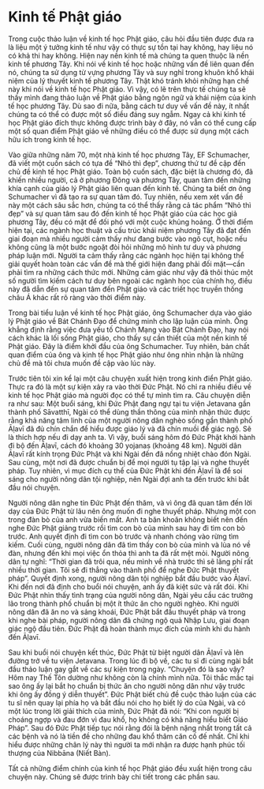 # Kinh tế Phật giáo

Trong cuộc thảo luận về kinh tế học Phật giáo, câu hỏi đầu tiên được đưa ra là liệu một ý tưởng kinh tế như vậy có thực sự tồn tại hay không, hay liệu nó có khả thi hay không. Hiện nay nền kinh tế mà chúng ta quen thuộc là nền kinh tế phương Tây. Khi nói về kinh tế học hoặc những vấn đề liên quan đến nó, chúng ta sử dụng từ vựng phương Tây và suy nghĩ trong khuôn khổ khái niệm của lý thuyết kinh tế phương Tây. Thật khó tránh khỏi những hạn chế này khi nói về kinh tế học Phật giáo. Vì vậy, có lẽ trên
thực tế chúng ta sẽ thấy mình đang thảo luận về Phật giáo bằng ngôn ngữ và khái niệm của kinh tế học phương Tây. Dù sao đi nữa, bằng cách tư duy về vấn đề này, ít nhất chúng ta có thể có được một số điều đáng suy ngẫm. Ngay cả khi kinh tế học Phật giáo đích thực không được trình bày ở đây, nó vẫn có thể cung cấp một số quan điểm Phật giáo về
những điều có thể được sử dụng một cách hữu ích trong kinh tế học.

Vào giữa những năm 70, một nhà kinh tế học phương Tây, EF Schumacher, đã viết một cuốn sách có tựa đề “Nhỏ thì đẹp”, chương thứ tư đề cập đến chủ đề kinh tế học Phật giáo. Toàn bộ cuốn sách, đặc biệt là chương đó, đã khiến nhiều người, cả ở phương Đông và phương Tây, quan tâm đến những khía cạnh của giáo lý Phật giáo liên quan đến kinh tế. Chúng ta biết ơn ông Schumacher vì đã tạo ra sự quan tâm đó. Tuy nhiên, nếu xem xét vấn đề này một cách sâu sắc hơn, chúng ta có thể thấy rằng cả tác phẩm “Nhỏ thì đẹp” và sự quan tâm sau đó đến kinh tế học Phật giáo của các học giả phương Tây, đều có mặt để đối phó với một cuộc khủng hoảng. Ở thời điểm hiện tại, các ngành học thuật và cấu trúc khái niệm phương Tây đã đạt đến giai đoạn mà nhiều người cảm thấy như đang bước vào ngõ cụt, hoặc nếu không cũng là một bước ngoặt đòi hỏi những mô hình tư duy và phương pháp luận mới. Người ta cảm thấy rằng các ngành học hiện tại không thể giải quyết hoàn toàn các vấn đề mà thế giới hiện đang phải đối
mặt&mdash;cần phải tìm ra những cách thức mới. Những cảm giác như vậy đã thôi thúc một số người tìm kiếm cách tư duy bên ngoài các ngành học của chính họ, điều này đã dẫn đến sự quan tâm đến Phật giáo và các triết học truyền thống châu Á khác rất rõ ràng vào thời điểm này.

Trong bài tiểu luận về kinh tế học Phật giáo, ông Schumacher dựa vào giáo lý Phật giáo về Bát Chánh Đạo để chứng minh cho lập luận của mình. Ông khẳng định rằng việc đưa yếu tố Chánh Mạng vào Bát Chánh Đạo, hay nói cách khác là lối sống Phật giáo, cho thấy sự cần thiết của một nền kinh tế Phật giáo. Đây là điểm khởi đầu của ông Schumacher. Tuy nhiên, bản chất quan điểm của ông và kinh tế học Phật giáo như ông nhìn nhận là những chủ đề mà tôi chưa muốn đề cập vào lúc này.

Trước tiên tôi xin kể lại một câu chuyện xuất hiện trong kinh điển Phật giáo. Thực ra đó là một sự kiện xảy ra vào thời Đức Phật. Nó chỉ ra nhiều điều về kinh tế học Phật giáo mà người đọc có thể tự mình tìm ra. Câu chuyện diễn ra như sau: Một buổi sáng, khi Đức Phật đang ngự tại tu viện Jetavana gần thành phố Sāvatthī, Ngài có thể dùng thần thông của mình nhận thức được rằng khả năng tâm linh của một người nông dân nghèo sống gần thành phố Āḷavī đã đủ chín chắn để hiểu được giáo lý và đã chín muồi để giác ngộ. Sẽ là thích hợp nếu đi dạy anh ta. Vì vậy, buổi sáng hôm đó Đức Phật khởi hành đi bộ đến Āḷavī, cách đó khoảng 30 yojanas (khoảng 48 km). Người dân Āḷavī rất kính trọng Đức Phật và khi Ngài đến đã nồng nhiệt chào đón Ngài. Sau cùng, một nơi đã được chuẩn bị để mọi người tụ tập lại và nghe thuyết pháp. Tuy nhiên, vì mục đích cụ thể của
Đức Phật khi đến Āḷavī là để soi sáng cho người nông dân tội nghiệp, nên Ngài đợi anh ta đến trước khi bắt đầu nói chuyện.
   
Người nông dân nghe tin Đức Phật đến thăm, và vì ông đã quan tâm đến lời dạy của Đức Phật từ lâu nên ông muốn đi nghe thuyết pháp. Nhưng một con trong đàn bò của anh vừa biến mất. Anh ta băn khoăn không biết nên đến nghe Đức Phật giảng trước rồi tìm con bò của mình sau hay đi tìm con bò trước. Anh quyết định đi tìm con bò trước và nhanh chóng vào rừng tìm kiếm. Cuối cùng, người nông dân đã tìm thấy con bò của mình và lùa nó về đàn, nhưng đến khi mọi việc ổn thỏa thì anh ta đã rất mệt mỏi. Người nông dân tự nghĩ: “Thời gian đã trôi qua, nếu mình về nhà trước thì sẽ lãng phí rất nhiều thời gian. Tôi sẽ đi thẳng vào thành phố để nghe Đức Phật thuyết pháp”. Quyết định xong, người nông dân tội nghiệp bắt đầu bước vào Āḷavī. Khi đến nơi đã định cho buổi nói chuyện, anh ấy đã kiệt sức và rất đói.
Khi Đức Phật nhìn thấy tình trạng của người nông dân, Ngài yêu cầu các trưởng lão trong thành phố chuẩn bị một ít thức ăn cho người nghèo. Khi người nông dân đã ăn no và sảng khoái, Đức Phật bắt đầu thuyết pháp và trong khi nghe bài pháp, người nông dân đã chứng ngộ quả Nhập Lưu, giai đoạn giác ngộ đầu tiên. Đức Phật đã hoàn thành mục đích của mình khi du hành đến Āḷavī.

Sau khi buổi nói chuyện kết thúc, Đức Phật từ biệt người dân Āḷavī và lên đường trở về tu viện Jetavana. Trong lúc đi bộ về, các tu sĩ đi cùng ngài bắt đầu thảo luận gay gắt về các sự kiện trong ngày. “Chuyện đó là sao vậy? Hôm nay Thế Tôn dường như không còn là chính mình nữa. Tôi thắc mắc tại sao ông ấy lại bắt họ chuẩn bị thức ăn cho người nông dân như vậy trước khi ông ấy đồng ý diễn thuyết”. Đức Phật biết chủ đề cuộc thảo luận của các tu sĩ nên quay lại phía họ và bắt đầu nói cho họ biết lý do của Ngài, và có một lúc trong lời giải thích của mình, Đức Phật đã nói: “Khi con người bị choáng ngợp và đau đớn vì đau khổ, họ không có khả năng hiểu biết Giáo Pháp”. Sau đó Đức Phật tiếp tục nói rằng đói là bệnh nặng nhất trong tất cả các bệnh và nó là tiền đề cho những đau khổ thâm căn cố đế nhất. Chỉ khi hiểu được những chân lý này thì người ta mới nhận ra được hạnh phúc tối thượng của Nibbāna (Niết Bàn).

Tất cả những điểm chính của kinh tế học Phật giáo đều xuất hiện trong câu chuyện này. Chúng sẽ được trình bày chi tiết trong các phần sau.